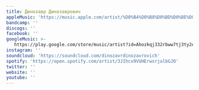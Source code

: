 ```yaml
---
title: Динозавр Динозаврович
appleMusic: 'https://music.apple.com/artist/%D0%B4%D0%B8%D0%BD%D0%BE%D0%B7%D0%B0%D0%B2%D1%80-%D0%B4%D0%B8%D0%BD%D0%BE%D0%B7%D0%B0%D0%B2%D1%80%D0%BE%D0%B2%D0%B8%D1%87/1480052497'
bandcamp: ''
discogs: ''
facebook: ''
googleMusic: >-
   https://play.google.com/store/music/artist?id=Ahozkqj332rbww7tj3ty2exgnsm
instagram: ''
soundcloud: 'https://soundcloud.com/dinozavrdinozavrovich'
spotify: 'https://open.spotify.com/artist/3JIhcx9VUHErwsrjalbGJO'
twitter: ''
website: ''
youtube: ''
---
```

